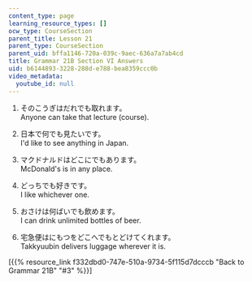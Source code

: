 ```yaml
---
content_type: page
learning_resource_types: []
ocw_type: CourseSection
parent_title: Lesson 21
parent_type: CourseSection
parent_uid: bffa1146-720a-039c-9aec-636a7a7ab4cd
title: Grammar 21B Section VI Answers
uid: b6144893-3228-288d-e788-bea8359ccc0b
video_metadata:
  youtube_id: null
---
```


1.  そのこうぎはだれでも取れます。  
    Anyone can take that lecture (course).
    
2.  日本で何でも見たいです。  
    I'd like to see anything in Japan.
    
3.  マクドナルドはどこにでもあります。  
    McDonald's is in any place.
    
4.  どっちでも好きです。  
    I like whichever one.
    
5.  おさけは何ばいでも飲めます。  
    I can drink unlimited bottles of beer.
    
6.  宅急便はにもつをどこへでもとどけてくれます。  
    Takkyuubin delivers luggage wherever it is.
    

\[{{% resource_link f332dbd0-747e-510a-9734-5f115d7dcccb "Back to Grammar 21B" "#3" %}}\]